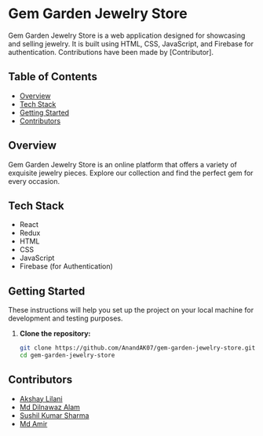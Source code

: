 # Gem Garden Jewelry Store

Gem Garden Jewelry Store is a web application designed for showcasing and selling jewelry. It is built using HTML, CSS, JavaScript, and Firebase for authentication. Contributions have been made by [Contributor].

## Table of Contents

- [Overview](#overview)
- [Tech Stack](#tech-stack)
- [Getting Started](#getting-started)
- [Contributors](#contributors)

## Overview

Gem Garden Jewelry Store is an online platform that offers a variety of exquisite jewelry pieces. Explore our collection and find the perfect gem for every occasion.

## Tech Stack
- React
- Redux
- HTML
- CSS
- JavaScript
- Firebase (for Authentication)

## Getting Started

These instructions will help you set up the project on your local machine for development and testing purposes.

1. **Clone the repository:**

   ```bash
   git clone https://github.com/AnandAK07/gem-garden-jewelry-store.git
   cd gem-garden-jewelry-store
   
## Contributors
- [Akshay Lilani](https://github.com/AkshaykumarLilani)
- [Md Dilnawaz Alam](https://github.com/dilsah786)
- [Sushil Kumar Sharma](https://github.com/Sushil1603)
- [Md Amir](https://github.com/mdamir-012)
